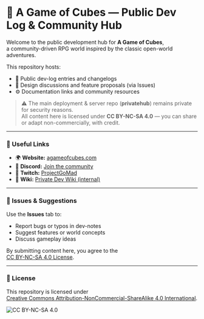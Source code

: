# 🏰 A Game of Cubes — Public Dev Log & Community Hub

Welcome to the public development hub for **A Game of Cubes**,  
a community-driven RPG world inspired by the classic open-world adventures.

This repository hosts:
- 📜 Public dev-log entries and changelogs  
- 🧭 Design discussions and feature proposals (via Issues)  
- ⚙️ Documentation links and community resources  

> ⚠️ The main deployment & server repo (**privatehub**) remains private for security reasons.  
> All content here is licensed under **CC BY-NC-SA 4.0** — you can share or adapt non-commercially, with credit.

---

### 🔗 Useful Links
- 🌍 **Website:** [agameofcubes.com](https://agameofcubes.com)
- 💬 **Discord:** [Join the community]([https://discord.gg/HryarzzuXX](https://discord.gg/HryarzzuXX))
- 🎥 **Twitch:** [ProjectGoMad](https://www.twitch.tv/projectgomad)
- 📘 **Wiki:** [Private Dev Wiki (internal)](https://github.com/diskawrs/privatehub/wiki)

---

### 🧩 Issues & Suggestions
Use the **Issues** tab to:
- Report bugs or typos in dev-notes  
- Suggest features or world concepts  
- Discuss gameplay ideas  

By submitting content here, you agree to the  
[CC BY-NC-SA 4.0 License](https://creativecommons.org/licenses/by-nc-sa/4.0/).

---

### 📜 License
This repository is licensed under  
[Creative Commons Attribution-NonCommercial-ShareAlike 4.0 International](https://creativecommons.org/licenses/by-nc-sa/4.0/).

![CC BY-NC-SA 4.0](https://licensebuttons.net/l/by-nc-sa/4.0/88x31.png)

